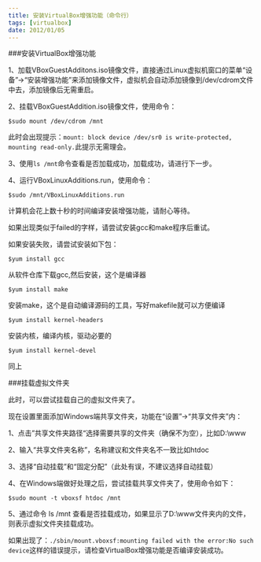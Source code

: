 ```yaml
---
title: 安装VirtualBox增强功能（命令行）
tags: [virtualbox]
date: 2012/01/05
---
```


###安装VirtualBox增强功能

1、加载VBoxGuestAdditons.iso镜像文件，直接通过Linux虚拟机窗口的菜单“设备”->“安装增强功能”来添加镜像文件，虚拟机会自动添加镜像到/dev/cdrom文件中去，添加镜像后无需重启。

2、挂载VBoxGuestAddition.iso镜像文件，使用命令：

```
$sudo mount /dev/cdrom /mnt
```

此时会出现提示：`mount: block device /dev/sr0 is write-protected, mounting read-only.`此提示无需理会。

3、使用`ls /mnt`命令查看是否加载成功，加载成功，请进行下一步。

4、运行VBoxLinuxAdditions.run，使用命令：

```
$sudo /mnt/VBoxLinuxAdditions.run
```

计算机会花上数十秒的时间编译安装增强功能，请耐心等待。

如果出现类似于failed的字样，请尝试安装gcc和make程序后重试。

如果安装失败，请尝试安装如下包：

```
$yum install gcc
```

从软件仓库下载gcc,然后安装，这个是编译器

```
$yum install make
```

安装make，这个是自动编译源码的工具，写好makefile就可以方便编译

```
$yum install kernel-headers
```

安装内核，编译内核，驱动必要的

```
$yum install kernel-devel
```

同上

###挂载虚拟文件夹

此时，可以尝试挂载自己的虚拟文件夹了。

现在设置里面添加Windows端共享文件夹，功能在“设置”->“共享文件夹”内：

1、点击”共享文件夹路径“选择需要共享的文件夹（确保不为空），比如D:\www

2、输入“共享文件夹名称”，名称建议和文件夹名不一致比如htdoc

3、选择“自动挂载”和“固定分配”（此处有误，不建议选择自动挂载）

4、在Windows端做好处理之后，尝试挂载共享文件夹了，使用命令如下：

```
$sudo mount -t vboxsf htdoc /mnt
```

5、通过命令 ls /mnt 查看是否挂载成功，如果显示了D:\www文件夹内的文件，则表示虚拟文件夹挂载成功。

如果出现了：`./sbin/mount.vboxsf:mounting failed with the error:No such device`这样的错误提示，请检查VirtualBox增强功能是否编译安装成功。
